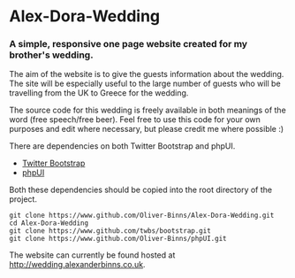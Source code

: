 # Alex-Dora-Wedding
### A simple, responsive one page website created for my brother's wedding.

The aim of the website is to give the guests information about the wedding. The site will be especially useful to the large number of guests who will be travelling from the UK to Greece for the wedding.

The source code for this wedding is freely available in both meanings of the word (free speech/free beer).
Feel free to use this code for your own purposes and edit where necessary, but please credit me where possible :)

There are dependencies on both Twitter Bootstrap and phpUI.
* [Twitter Bootstrap](https://www.github.com/twbs/bootstrap)
* [phpUI](https://www.github.com/Oliver-Binns/phpUI)

Both these dependencies should be copied into the root directory of the project.
```
git clone https://www.github.com/Oliver-Binns/Alex-Dora-Wedding.git
cd Alex-Dora-Wedding
git clone https://www.github.com/twbs/bootstrap.git
git clone https://www.github.com/Oliver-Binns/phpUI.git
```

The website can currently be found hosted at http://wedding.alexanderbinns.co.uk.